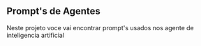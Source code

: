 ## Prompt's de Agentes
Neste projeto voce vai encontrar prompt's usados nos agente de inteligencia artificial
